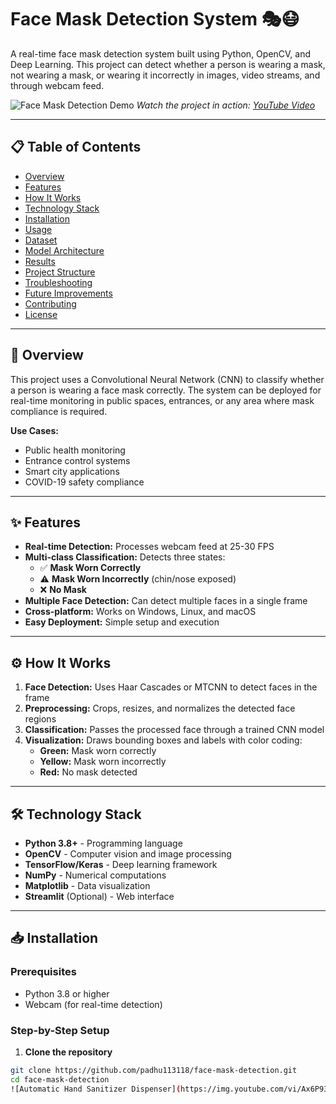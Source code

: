 # Face Mask Detection System 🎭😷

A real-time face mask detection system built using Python, OpenCV, and Deep Learning. This project can detect whether a person is wearing a mask, not wearing a mask, or wearing it incorrectly in images, video streams, and through webcam feed.

![Face Mask Detection Demo](https://img.youtube.com/vi/INSERT_VIDEO_ID_HERE/0.jpg)
*Watch the project in action: [YouTube Video](https://www.youtube.com/watch?v=Ax6P93r32KU)*

---

## 📋 Table of Contents

- [Overview](#overview)
- [Features](#features)
- [How It Works](#how-it-works)
- [Technology Stack](#technology-stack)
- [Installation](#installation)
- [Usage](#usage)
- [Dataset](#dataset)
- [Model Architecture](#model-architecture)
- [Results](#results)
- [Project Structure](#project-structure)
- [Troubleshooting](#troubleshooting)
- [Future Improvements](#future-improvements)
- [Contributing](#contributing)
- [License](#license)

---

## 🧠 Overview

This project uses a Convolutional Neural Network (CNN) to classify whether a person is wearing a face mask correctly. The system can be deployed for real-time monitoring in public spaces, entrances, or any area where mask compliance is required.

**Use Cases:**
- Public health monitoring
- Entrance control systems
- Smart city applications
- COVID-19 safety compliance

---

## ✨ Features

- **Real-time Detection:** Processes webcam feed at 25-30 FPS
- **Multi-class Classification:** Detects three states:
  - ✅ **Mask Worn Correctly**
  - ⚠️ **Mask Worn Incorrectly** (chin/nose exposed)
  - ❌ **No Mask**
- **Multiple Face Detection:** Can detect multiple faces in a single frame
- **Cross-platform:** Works on Windows, Linux, and macOS
- **Easy Deployment:** Simple setup and execution

---

## ⚙️ How It Works

1. **Face Detection:** Uses Haar Cascades or MTCNN to detect faces in the frame
2. **Preprocessing:** Crops, resizes, and normalizes the detected face regions
3. **Classification:** Passes the processed face through a trained CNN model
4. **Visualization:** Draws bounding boxes and labels with color coding:
   - **Green:** Mask worn correctly
   - **Yellow:** Mask worn incorrectly  
   - **Red:** No mask detected

---

## 🛠 Technology Stack

- **Python 3.8+** - Programming language
- **OpenCV** - Computer vision and image processing
- **TensorFlow/Keras** - Deep learning framework
- **NumPy** - Numerical computations
- **Matplotlib** - Data visualization
- **Streamlit** (Optional) - Web interface

---

## 📥 Installation

### Prerequisites
- Python 3.8 or higher
- Webcam (for real-time detection)

### Step-by-Step Setup

1. **Clone the repository**
```bash
git clone https://github.com/padhu113118/face-mask-detection.git
cd face-mask-detection
![Automatic Hand Sanitizer Dispenser](https://img.youtube.com/vi/Ax6P93r32KU/0.jpg)


